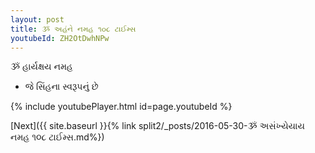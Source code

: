 ```yaml
---
layout: post
title: ૐ અહંને નમહ ૧૦૮ ટાઈમ્સ
youtubeId: ZH2OtDwhNPw
---
```

 
 
 ૐ હાર્યક્ષય નમહ  
 
 -  જે સિંહના સ્વરૂપનું છે 
 
  
 
  
 
 
 
 
 
 


{% include youtubePlayer.html id=page.youtubeId %}
 
[Next]({{ site.baseurl }}{% link  split2/_posts/2016-05-30-ૐ અસંખ્યેયાય નમહ ૧૦૮ ટાઈમ્સ.md%})
 
